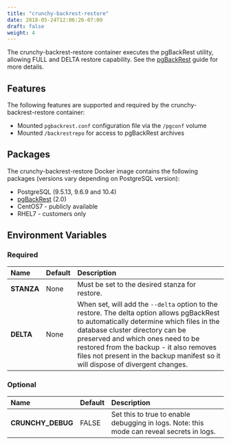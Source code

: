 ```yaml
---
title: "crunchy-backrest-restore"
date: 2018-05-24T12:06:26-07:00
draft: false
weight: 4
---
```


The crunchy-backrest-restore container executes the pgBackRest utility, allowing FULL and DELTA restore capability. See the [pgBackRest](https://github.com/pgbackrest/pgbackrest) guide for more details.

## Features

The following features are supported and required by the crunchy-backrest-restore container:

 * Mounted `pgbackrest.conf` configuration file via the `/pgconf` volume
 * Mounted `/backrestrepo` for access to pgBackRest archives

## Packages

The crunchy-backrest-restore Docker image contains the following packages (versions vary depending on PostgreSQL version):

* PostgreSQL (9.5.13, 9.6.9 and 10.4)
* [pgBackRest](https://pgbackrest.org/) (2.0)
* CentOS7 - publicly available
* RHEL7 - customers only

## Environment Variables

### Required
**Name**|**Default**|**Description**
:-----|:-----|:-----
**STANZA**|None|Must be set to the desired stanza for restore.
**DELTA**|None|When set, will add the `--delta` option to the restore. The delta option allows pgBackRest to automatically determine which files in the database cluster directory can be preserved and which ones need to be restored from the backup - it also removes files not present in the backup manifest so it will dispose of divergent changes.

### Optional
**Name**|**Default**|**Description**
:-----|:-----|:-----
**CRUNCHY_DEBUG**|FALSE|Set this to true to enable debugging in logs. Note: this mode can reveal secrets in logs.
